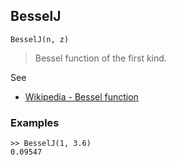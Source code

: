 ## BesselJ

```
BesselJ(n, z) 
```

> Bessel function of the first kind. 

See
* [Wikipedia - Bessel function](https://en.wikipedia.org/wiki/Bessel_function)

### Examples

```
>> BesselJ(1, 3.6)
0.09547
```
